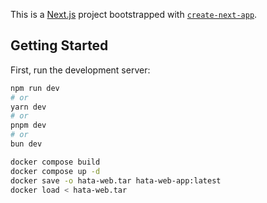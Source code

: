 This is a [Next.js](https://nextjs.org) project bootstrapped with [`create-next-app`](https://nextjs.org/docs/app/api-reference/cli/create-next-app).

## Getting Started

First, run the development server:

```bash
npm run dev
# or
yarn dev
# or
pnpm dev
# or
bun dev
```

``` bash
docker compose build
docker compose up -d
docker save -o hata-web.tar hata-web-app:latest
docker load < hata-web.tar
```